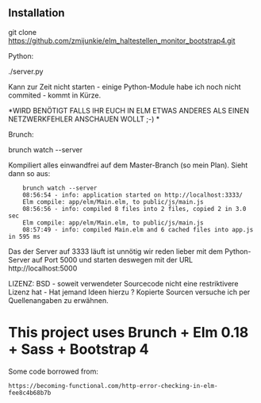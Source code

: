 ## Installation ##



git clone https://github.com/zmijunkie/elm_haltestellen_monitor_bootstrap4.git


Python:

./server.py

Kann zur Zeit nicht starten - einige Python-Module habe ich noch nicht commited - kommt in Kürze.

*WIRD BENÖTIGT FALLS IHR EUCH IN ELM ETWAS ANDERES ALS EINEN NETZWERKFEHLER ANSCHAUEN WOLLT ;-)  *


Brunch:

brunch watch --server

Kompiliert alles einwandfrei auf dem Master-Branch (so mein Plan). Sieht dann so aus:

        brunch watch --server
        08:56:54 - info: application started on http://localhost:3333/
        Elm compile: app/elm/Main.elm, to public/js/main.js
        08:56:56 - info: compiled 8 files into 2 files, copied 2 in 3.0 sec
        Elm compile: app/elm/Main.elm, to public/js/main.js
        08:57:49 - info: compiled Main.elm and 6 cached files into app.js in 595 ms



Das der Server auf 3333 läuft ist unnötig wir reden lieber mit dem Python-Server auf
Port 5000 und starten deswegen mit der URL http://localhost:5000




LIZENZ: BSD - soweit verwendeter Sourcecode nicht eine restriktivere Lizenz hat - Hat jemand Ideen hierzu ?
        Kopierte Sourcen versuche ich per Quellenangaben zu erwähnen.

# This project uses Brunch + Elm 0.18 + Sass + Bootstrap 4 #

Some code borrowed from:
    
    https://becoming-functional.com/http-error-checking-in-elm-fee8c4b68b7b